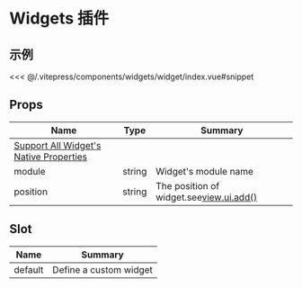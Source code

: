 # Widgets 插件

## 示例

<demo-widget></demo-widget>

<code-details>
<<< @/.vitepress/components/widgets/widget/index.vue#snippet
</code-details>

## Props

| Name | Type | Summary |
| --- | --- | --- |
| [Support All Widget's Native Properties](https://developers.arcgis.com/javascript/latest/api-reference/esri-widgets-Widget.html) |  |  |
| module | string | Widget's module name |
| position | string | The position of widget.see[view.ui.add()](https://developers.arcgis.com/javascript/latest/api-reference/esri-views-View.html#ui) |

## Slot

| Name    | Summary                |
| ------- | ---------------------- |
| default | Define a custom widget |
